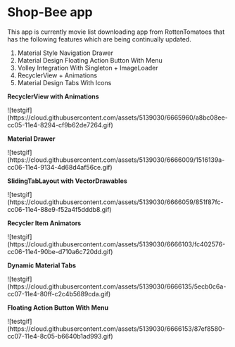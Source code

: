 Shop-Bee app
========================
This app is currently movie list downloading app from RottenTomatoes that has the following features which are being continually updated.

<ol>
<li>Material Style Navigation Drawer</li>
<li>Material Design Floating Action Button With Menu</li>
<li>Volley Integration With Singleton + ImageLoader</li>
<li>RecyclerView + Animations</li>
<li>Material Design Tabs With Icons</li>
</ol>

<p><b>RecyclerView with Animations</b></p>
![testgif](https://cloud.githubusercontent.com/assets/5139030/6665960/a8bc08ee-cc05-11e4-8294-cf9b62de7264.gif)

<p><b>Material Drawer</b></p>
![testgif](https://cloud.githubusercontent.com/assets/5139030/6666009/1516139a-cc06-11e4-9134-4d68d4af56ce.gif)

<p><b>SlidingTabLayout with VectorDrawables</b></p>
![testgif](https://cloud.githubusercontent.com/assets/5139030/6666059/851f87fc-cc06-11e4-88e9-f52a4f5dddb8.gif)

<p><b>Recycler Item Animators</b></p>
![testgif](https://cloud.githubusercontent.com/assets/5139030/6666103/fc402576-cc06-11e4-90be-d710a6c720dd.gif)

<p><b>Dynamic Material Tabs</b></p>
![testgif](https://cloud.githubusercontent.com/assets/5139030/6666135/5ecb0c6a-cc07-11e4-80ff-c2c4b5689cda.gif)

<p><b>Floating Action Button With Menu</b></p>
![testgif](https://cloud.githubusercontent.com/assets/5139030/6666153/87ef8580-cc07-11e4-8c05-b6640b1ad993.gif)

